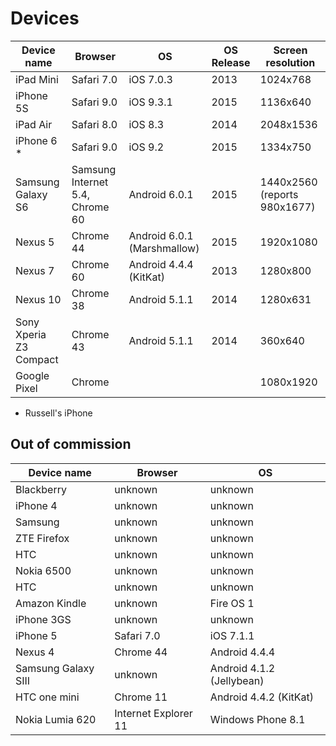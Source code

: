 # Devices

Device name            | Browser              | OS                          | OS Release | Screen resolution
-----------            | -----------          | -----------                 | ---------- | -----------------
iPad Mini              | Safari 7.0           | iOS 7.0.3                   | 2013       | 1024x768
iPhone 5S              | Safari 9.0           | iOS 9.3.1                   | 2015       | 1136x640
iPad Air               | Safari 8.0           | iOS 8.3                     | 2014       | 2048x1536
iPhone 6 *             | Safari 9.0           | iOS 9.2                     | 2015       | 1334x750
Samsung Galaxy S6      | Samsung Internet 5.4, Chrome 60 | Android 6.0.1    | 2015       | 1440x2560 (reports 980x1677)
Nexus 5                | Chrome 44            | Android 6.0.1 (Marshmallow) | 2015       | 1920x1080
Nexus 7                | Chrome 60            | Android 4.4.4 (KitKat)      | 2013       | 1280x800
Nexus 10               | Chrome 38            | Android 5.1.1               | 2014       | 1280x631
Sony Xperia Z3 Compact | Chrome 43            | Android 5.1.1               | 2014       | 360x640
Google Pixel           | Chrome               |                             |            | 1080x1920  

* Russell's iPhone

## Out of commission

Device name   | Browser     | OS
-----------   | ----------- | -----------
Blackberry    | unknown     | unknown
iPhone 4      | unknown     | unknown
Samsung       | unknown     | unknown
ZTE Firefox   | unknown     | unknown
HTC           | unknown     | unknown
Nokia 6500    | unknown     | unknown
HTC           | unknown     | unknown
Amazon Kindle | unknown     | Fire OS 1
iPhone 3GS    | unknown     | unknown
iPhone 5      | Safari 7.0  | iOS 7.1.1
Nexus 4       | Chrome 44   | Android 4.4.4
Samsung Galaxy SIII  | unknown | Android 4.1.2 (Jellybean)
HTC one mini  | Chrome 11   | Android 4.4.2 (KitKat)
Nokia Lumia 620 | Internet Explorer 11 | Windows Phone 8.1
